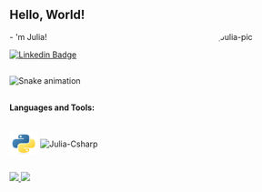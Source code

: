 ## Hello, World!
 <div>
    <img align="right" alt="Julia-pic" height="150" width="150" style="border-radius:50px;" src="https://blogger.googleusercontent.com/img/b/R29vZ2xl/AVvXsEjxj1JWX_LLspuOkqePVIH7y0Qod2pQbewWe0yVKe3fxXbaTO8BoIhtNYt_nZ_4waKKKhgNF5Ya-1yicVS9L6Mgw8AMsSFgJJ61RmFZQEMvLg2VEI0fnEkh9MYUmCpL2sYhu-BlT7BompHDHtpqzFW0rkU3BpWD2H_uuEuL1pnFHIIQRXQNcX8I1H8fug/s320/Meu%20GIF.gif?width=676&height=676">
</div>
- 'm Julia!

[![Linkedin Badge](https://img.shields.io/badge/-LinkedIn-blue?style=flat-square&logo=Linkedin&logoColor=white&link=https://www.linkedin.com/in/juliasofreio/)](https://www.linkedin.com/in/juliasofreio/) 
 
  ##
![Snake animation](https://github.com/juliasofreio/juliasofreio/blob/output/github-contribution-grid-snake.svg)
##

#### Languages and Tools:
<div style="display: inline_block"><br>
  <img align="center" alt="Julia-Python" height="40" width="50" src="https://raw.githubusercontent.com/devicons/devicon/master/icons/python/python-original.svg">
  <img align="center" alt="Julia-Csharp" height="70" width="80" src="https://cdn.jsdelivr.net/gh/devicons/devicon/icons/git/git-plain-wordmark.svg">
 </div>
 
##
<div>
    <a href="http://github.com/juliasofreio">
    <img height="180em" src="https://github-readme-stats.vercel.app/api?username=juliasofreio&show_icons=true&theme=dracula&include_all_commits=true&count_private=true"/>
     <img height="180em" src="https://github-readme-stats.vercel.app/api/top-langs/?username=juliasofreio&layout=compact&langs_count=16&theme=dracula"/>
